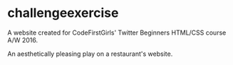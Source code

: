 # challengeexercise
A website created for CodeFirstGirls' Twitter Beginners HTML/CSS course A/W 2016.

An aesthetically pleasing play on a restaurant's website.
